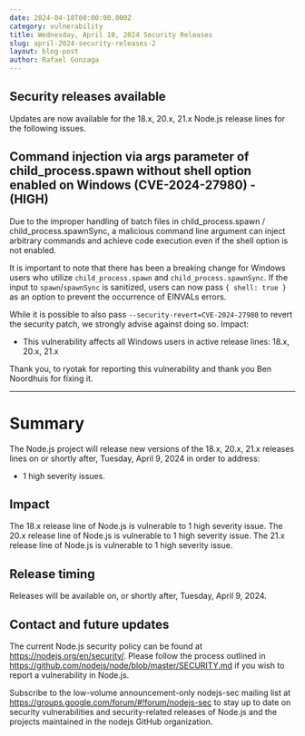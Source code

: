 ```yaml
---
date: 2024-04-10T00:00:00.000Z
category: vulnerability
title: Wednesday, April 10, 2024 Security Releases
slug: april-2024-security-releases-2
layout: blog-post
author: Rafael Gonzaga
---
```


## Security releases available

Updates are now available for the 18.x, 20.x, 21.x Node.js release lines for the
following issues.

## Command injection via args parameter of child_process.spawn without shell option enabled on Windows (CVE-2024-27980) - (HIGH)

Due to the improper handling of batch files in child_process.spawn / child_process.spawnSync, a malicious command line argument can inject arbitrary commands and achieve code execution even if the shell option is not enabled.

It is important to note that there has been a breaking change for Windows users who utilize `child_process.spawn` and `child_process.spawnSync`.
If the input to `spawn`/`spawnSync` is sanitized, users can now pass `{ shell: true }` as an option to prevent the occurrence of EINVALs errors.

While it is possible to also pass `--security-revert=CVE-2024-27980` to revert the security patch, we strongly advise against doing so.
Impact:

- This vulnerability affects all Windows users in active release lines: 18.x, 20.x, 21.x

Thank you, to ryotak for reporting this vulnerability and thank you Ben Noordhuis for fixing it.

---

# Summary

The Node.js project will release new versions of the 18.x, 20.x, 21.x
releases lines on or shortly after, Tuesday, April 9, 2024 in order to address:

- 1 high severity issues.

## Impact

The 18.x release line of Node.js is vulnerable to 1 high severity issue.
The 20.x release line of Node.js is vulnerable to 1 high severity issue.
The 21.x release line of Node.js is vulnerable to 1 high severity issue.

## Release timing

Releases will be available on, or shortly after, Tuesday, April 9, 2024.

## Contact and future updates

The current Node.js security policy can be found at https://nodejs.org/en/security/.
Please follow the process outlined in https://github.com/nodejs/node/blob/master/SECURITY.md if you wish to report a vulnerability in Node.js.

Subscribe to the low-volume announcement-only nodejs-sec mailing list at https://groups.google.com/forum/#!forum/nodejs-sec to stay up to date on security vulnerabilities and security-related releases of Node.js and the projects maintained in the nodejs GitHub organization.
